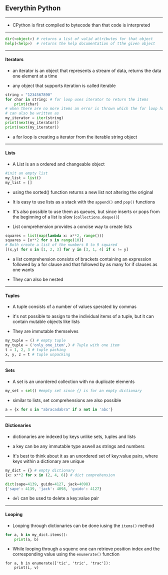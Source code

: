 ## Everythin Python

---

* CPython is first compiled to bytecode than that code is interpreted

---
```python
dir(<object>) # returns a list of valid attributes for that object
help(<help>)  # returns the help documentation of tthe given object 
```
---


#### Iterators

* an iterator is an object that represents a stream of data, returns the data one element at a time

* any object that supports iteration is called iterable

```python
string = "1234567890"
for char in string: # for loop uses iterator to return the items
    print(char)
# when there are no more items an error is thrown which the for loop handles
# can also be written as
my_iterator = iter(string)
print(next(my_iterator))
print(next(my_iterator))
```
* a for loop is creating a iterator from the iterable string object

---

#### Lists

* A List is an a ordered and changeable object

```python
#init an empty list
my_list = list()
my_list = []
```

* using the sorted() function returns a new list not altering the original

* It is easy to use lists as a stack with the `append()` and `pop()` functions

* It's also possible to use them as queues, but since inserts or pops from the beginning of a list is slow (`collections.deque()`)

* List comprehension provides a concise way to create lists

```python
squares = list(map(lambda x: x**2, range()))
squares = [x**2 for x in range(10)]
# Both create a list of the numbers 0 to 9 squared
[(x,y) for x in [1, 2, 3] for y in [3, 1, 4] if x != y]
```
* a list comprehension consists of brackets containing an expression followed by a for clause and that followed by as many for if clauses as one wants

* They can also be nested

---

#### Tuples

* A tuple consists of a number of values sperated by commas

* it's not possible to assign to the individual items of a tuple, but it can contain mutable objects like lists

* They are immutable themselves

```python
my_tuple = () # empty tuple
my_tuple = ('only_one_item',) # Tuple with one item
t = 1, 2, 3 # tuple packing
x, y, z = t # tuple unpacking
```

---

#### Sets

* A set is an unordered collection with no duplicate elements

```python
my_set = set() #empty set since {} is for an empty dictionary
```
* similar  to lists, set comprehensions are also possible
```python
a = {x for x in "abracadabra" if x not in 'abc'}
```
---

#### Dictionaries

* dictionaries are indexed by keys unlike sets, tuples and lists

* a key can be any immutable type aswell as strings and numbers

* It's best to think about it as an unordered set of key:value pairs, where keys within a dictionary are unique

```python
my_dict = {} # empty dictionary
{x: x**2 for x in (2, 4, 6)} # dict comprehension

dict(sape=4139, guido=4127, jack=4098) 
{'sape': 4139, 'jack': 4098, 'guido': 4127}
```
* `del` can be used to delete a key:value pair
---

#### Looping

* Looping through dictionaries can be done iusing the `items()` method

```python
for a, b in my_dict.items():
    print(a, b)
```

* While looping through a squenc one can retrieve position index and the corresponding value using the `enumerate()` function

```
for a, b in enumerate(['tic', 'tric', 'trac']):
    print(i, v)
```